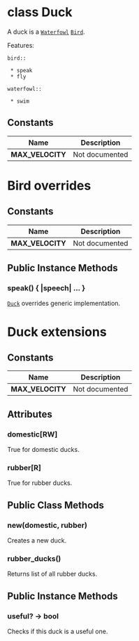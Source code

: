 # class Duck [](#class-Duck) [](#top)
A duck is a [`Waterfowl`](Waterfowl.html) [`Bird`](Bird.html).

Features:

```
bird::

 * speak
 * fly

waterfowl::

 * swim
```
 ## Constants
 | Name | Description |
 | ---- | ----------- |
 | **MAX_VELOCITY[](#MAX_VELOCITY)** | Not documented |
 # Bird overrides
 ## Constants
 | Name | Description |
 | ---- | ----------- |
 | **MAX_VELOCITY[](#MAX_VELOCITY)** | Not documented |
 ## Public Instance Methods
 ### speak() { |speech| ... } [](#method-i-speak)
 [`Duck`](Duck.html) overrides generic implementation.

 # Duck extensions
 ## Constants
 | Name | Description |
 | ---- | ----------- |
 | **MAX_VELOCITY[](#MAX_VELOCITY)** | Not documented |
 ## Attributes
 ### domestic[RW] [](#attribute-i-domestic)
 True for domestic ducks.

 ### rubber[R] [](#attribute-i-rubber)
 True for rubber ducks.

 ## Public Class Methods
 ### new(domestic, rubber) [](#method-c-new)
 Creates a new duck.

 ### rubber_ducks() [](#method-c-rubber_ducks)
 Returns list of all rubber ducks.

 ## Public Instance Methods
 ### useful? -> bool [](#method-i-useful-3F)
 Checks if this duck is a useful one.

 